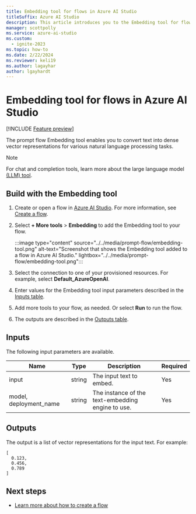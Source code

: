 ```yaml
---
title: Embedding tool for flows in Azure AI Studio
titleSuffix: Azure AI Studio
description: This article introduces you to the Embedding tool for flows in Azure AI Studio.
manager: scottpolly
ms.service: azure-ai-studio
ms.custom:
  - ignite-2023
ms.topic: how-to
ms.date: 2/22/2024
ms.reviewer: keli19
ms.author: lagayhar
author: lgayhardt
---
```


# Embedding tool for flows in Azure AI Studio

[!INCLUDE [Feature preview](../includes/feature-preview.md)]

The prompt flow Embedding tool enables you to convert text into dense vector representations for various natural language processing tasks.

> [!NOTE]
> For chat and completion tools, learn more about the large language model [(LLM) tool](llm-tool.md).

## Build with the Embedding tool

1. Create or open a flow in [Azure AI Studio](https://ai.azure.com). For more information, see [Create a flow](../flow-develop.md).
1. Select **+ More tools** > **Embedding** to add the Embedding tool to your flow.

    :::image type="content" source="../../media/prompt-flow/embedding-tool.png" alt-text="Screenshot that shows the Embedding tool added to a flow in Azure AI Studio." lightbox="../../media/prompt-flow/embedding-tool.png":::

1. Select the connection to one of your provisioned resources. For example, select **Default_AzureOpenAI**.
1. Enter values for the Embedding tool input parameters described in the [Inputs table](#inputs).
1. Add more tools to your flow, as needed. Or select **Run** to run the flow.
1. The outputs are described in the [Outputs table](#outputs).

## Inputs

The following input parameters are available.

| Name                   | Type        | Description                                                                             | Required |
|------------------------|-------------|-----------------------------------------------------------------------------------------|----------|
| input                  | string      | The input text to embed.                                                                 | Yes      |
| model, deployment_name | string      | The instance of the text-embedding engine to use.                                            | Yes      |

## Outputs

The output is a list of vector representations for the input text. For example:

```
[
  0.123,
  0.456,
  0.789
]
```

## Next steps

- [Learn more about how to create a flow](../flow-develop.md)